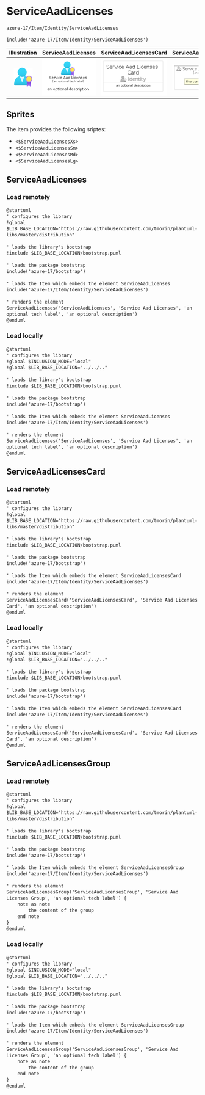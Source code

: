 # ServiceAadLicenses


```text
azure-17/Item/Identity/ServiceAadLicenses
```

```text
include('azure-17/Item/Identity/ServiceAadLicenses')
```



| Illustration | ServiceAadLicenses | ServiceAadLicensesCard | ServiceAadLicensesGroup |
| :---: | :---: | :---: | :---: |
| ![illustration for Illustration](../../../azure-17/Item/Identity/ServiceAadLicenses.png) | ![illustration for ServiceAadLicenses](../../../azure-17/Item/Identity/ServiceAadLicenses.Local.png) | ![illustration for ServiceAadLicensesCard](../../../azure-17/Item/Identity/ServiceAadLicensesCard.Local.png) | ![illustration for ServiceAadLicensesGroup](../../../azure-17/Item/Identity/ServiceAadLicensesGroup.Local.png) |



## Sprites
The item provides the following sriptes:

- `<$ServiceAadLicensesXs>`
- `<$ServiceAadLicensesSm>`
- `<$ServiceAadLicensesMd>`
- `<$ServiceAadLicensesLg>`





## ServiceAadLicenses

### Load remotely
```plantuml
@startuml
' configures the library
!global $LIB_BASE_LOCATION="https://raw.githubusercontent.com/tmorin/plantuml-libs/master/distribution"

' loads the library's bootstrap
!include $LIB_BASE_LOCATION/bootstrap.puml

' loads the package bootstrap
include('azure-17/bootstrap')

' loads the Item which embeds the element ServiceAadLicenses
include('azure-17/Item/Identity/ServiceAadLicenses')

' renders the element
ServiceAadLicenses('ServiceAadLicenses', 'Service Aad Licenses', 'an optional tech label', 'an optional description')
@enduml
```

### Load locally
```plantuml
@startuml
' configures the library
!global $INCLUSION_MODE="local"
!global $LIB_BASE_LOCATION="../../.."

' loads the library's bootstrap
!include $LIB_BASE_LOCATION/bootstrap.puml

' loads the package bootstrap
include('azure-17/bootstrap')

' loads the Item which embeds the element ServiceAadLicenses
include('azure-17/Item/Identity/ServiceAadLicenses')

' renders the element
ServiceAadLicenses('ServiceAadLicenses', 'Service Aad Licenses', 'an optional tech label', 'an optional description')
@enduml
```

## ServiceAadLicensesCard

### Load remotely
```plantuml
@startuml
' configures the library
!global $LIB_BASE_LOCATION="https://raw.githubusercontent.com/tmorin/plantuml-libs/master/distribution"

' loads the library's bootstrap
!include $LIB_BASE_LOCATION/bootstrap.puml

' loads the package bootstrap
include('azure-17/bootstrap')

' loads the Item which embeds the element ServiceAadLicensesCard
include('azure-17/Item/Identity/ServiceAadLicenses')

' renders the element
ServiceAadLicensesCard('ServiceAadLicensesCard', 'Service Aad Licenses Card', 'an optional description')
@enduml
```

### Load locally
```plantuml
@startuml
' configures the library
!global $INCLUSION_MODE="local"
!global $LIB_BASE_LOCATION="../../.."

' loads the library's bootstrap
!include $LIB_BASE_LOCATION/bootstrap.puml

' loads the package bootstrap
include('azure-17/bootstrap')

' loads the Item which embeds the element ServiceAadLicensesCard
include('azure-17/Item/Identity/ServiceAadLicenses')

' renders the element
ServiceAadLicensesCard('ServiceAadLicensesCard', 'Service Aad Licenses Card', 'an optional description')
@enduml
```

## ServiceAadLicensesGroup

### Load remotely
```plantuml
@startuml
' configures the library
!global $LIB_BASE_LOCATION="https://raw.githubusercontent.com/tmorin/plantuml-libs/master/distribution"

' loads the library's bootstrap
!include $LIB_BASE_LOCATION/bootstrap.puml

' loads the package bootstrap
include('azure-17/bootstrap')

' loads the Item which embeds the element ServiceAadLicensesGroup
include('azure-17/Item/Identity/ServiceAadLicenses')

' renders the element
ServiceAadLicensesGroup('ServiceAadLicensesGroup', 'Service Aad Licenses Group', 'an optional tech label') {
    note as note
        the content of the group
    end note
}
@enduml
```

### Load locally
```plantuml
@startuml
' configures the library
!global $INCLUSION_MODE="local"
!global $LIB_BASE_LOCATION="../../.."

' loads the library's bootstrap
!include $LIB_BASE_LOCATION/bootstrap.puml

' loads the package bootstrap
include('azure-17/bootstrap')

' loads the Item which embeds the element ServiceAadLicensesGroup
include('azure-17/Item/Identity/ServiceAadLicenses')

' renders the element
ServiceAadLicensesGroup('ServiceAadLicensesGroup', 'Service Aad Licenses Group', 'an optional tech label') {
    note as note
        the content of the group
    end note
}
@enduml
```

